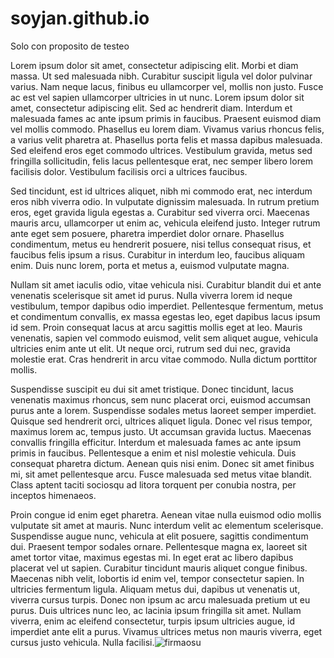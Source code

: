 # soyjan.github.io
Solo con proposito de testeo 

Lorem ipsum dolor sit amet, consectetur adipiscing elit. Morbi et diam massa. Ut sed malesuada nibh. Curabitur suscipit ligula vel dolor pulvinar varius. Nam neque lacus, finibus eu ullamcorper vel, mollis non justo. Fusce ac est vel sapien ullamcorper ultricies in ut nunc. Lorem ipsum dolor sit amet, consectetur adipiscing elit. Sed ac hendrerit diam. Interdum et malesuada fames ac ante ipsum primis in faucibus. Praesent euismod diam vel mollis commodo. Phasellus eu lorem diam. Vivamus varius rhoncus felis, a varius velit pharetra at. Phasellus porta felis et massa dapibus malesuada. Sed eleifend eros eget commodo ultrices. Vestibulum gravida, metus sed fringilla sollicitudin, felis lacus pellentesque erat, nec semper libero lorem facilisis dolor. Vestibulum facilisis orci a ultrices faucibus.

Sed tincidunt, est id ultrices aliquet, nibh mi commodo erat, nec interdum eros nibh viverra odio. In vulputate dignissim malesuada. In rutrum pretium eros, eget gravida ligula egestas a. Curabitur sed viverra orci. Maecenas mauris arcu, ullamcorper ut enim ac, vehicula eleifend justo. Integer rutrum ante eget sem posuere, pharetra imperdiet dolor ornare. Phasellus condimentum, metus eu hendrerit posuere, nisi tellus consequat risus, et faucibus felis ipsum a risus. Curabitur in interdum leo, faucibus aliquam enim. Duis nunc lorem, porta et metus a, euismod vulputate magna.

Nullam sit amet iaculis odio, vitae vehicula nisi. Curabitur blandit dui et ante venenatis scelerisque sit amet id purus. Nulla viverra lorem id neque vestibulum, tempor dapibus odio imperdiet. Pellentesque fermentum, metus et condimentum convallis, ex massa egestas leo, eget dapibus lacus ipsum id sem. Proin consequat lacus at arcu sagittis mollis eget at leo. Mauris venenatis, sapien vel commodo euismod, velit sem aliquet augue, vehicula ultricies enim ante ut elit. Ut neque orci, rutrum sed dui nec, gravida molestie erat. Cras hendrerit in arcu vitae commodo. Nulla dictum porttitor mollis.

Suspendisse suscipit eu dui sit amet tristique. Donec tincidunt, lacus venenatis maximus rhoncus, sem nunc placerat orci, euismod accumsan purus ante a lorem. Suspendisse sodales metus laoreet semper imperdiet. Quisque sed hendrerit orci, ultrices aliquet ligula. Donec vel risus tempor, maximus lorem ac, tempus justo. Ut accumsan gravida luctus. Maecenas convallis fringilla efficitur. Interdum et malesuada fames ac ante ipsum primis in faucibus. Pellentesque a enim et nisl molestie vehicula. Duis consequat pharetra dictum. Aenean quis nisi enim. Donec sit amet finibus mi, sit amet pellentesque arcu. Fusce malesuada sed metus vitae blandit. Class aptent taciti sociosqu ad litora torquent per conubia nostra, per inceptos himenaeos.

Proin congue id enim eget pharetra. Aenean vitae nulla euismod odio mollis vulputate sit amet at mauris. Nunc interdum velit ac elementum scelerisque. Suspendisse augue nunc, vehicula at elit posuere, sagittis condimentum dui. Praesent tempor sodales ornare. Pellentesque magna ex, laoreet sit amet tortor vitae, maximus egestas mi. In eget erat ac libero dapibus placerat vel ut sapien. Curabitur tincidunt mauris aliquet congue finibus. Maecenas nibh velit, lobortis id enim vel, tempor consectetur sapien. In ultricies fermentum ligula. Aliquam metus dui, dapibus ut venenatis ut, viverra cursus turpis. Donec non ipsum ac arcu malesuada pretium ut eu purus. Duis ultrices nunc leo, ac lacinia ipsum fringilla sit amet. Nullam viverra, enim ac eleifend consectetur, turpis ipsum ultricies augue, id imperdiet ante elit a purus. Vivamus ultrices metus non mauris viverra, eget cursus justo vehicula. Nulla facilisi.![firmaosu](https://github.com/SoyJan/soyjan.github.io/assets/49103528/1c4064b0-8f7b-476e-b260-74abb48ea42f)
